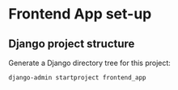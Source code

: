 # Frontend App set-up

## Django project structure

Generate a Django directory tree for this project:

`django-admin startproject frontend_app`